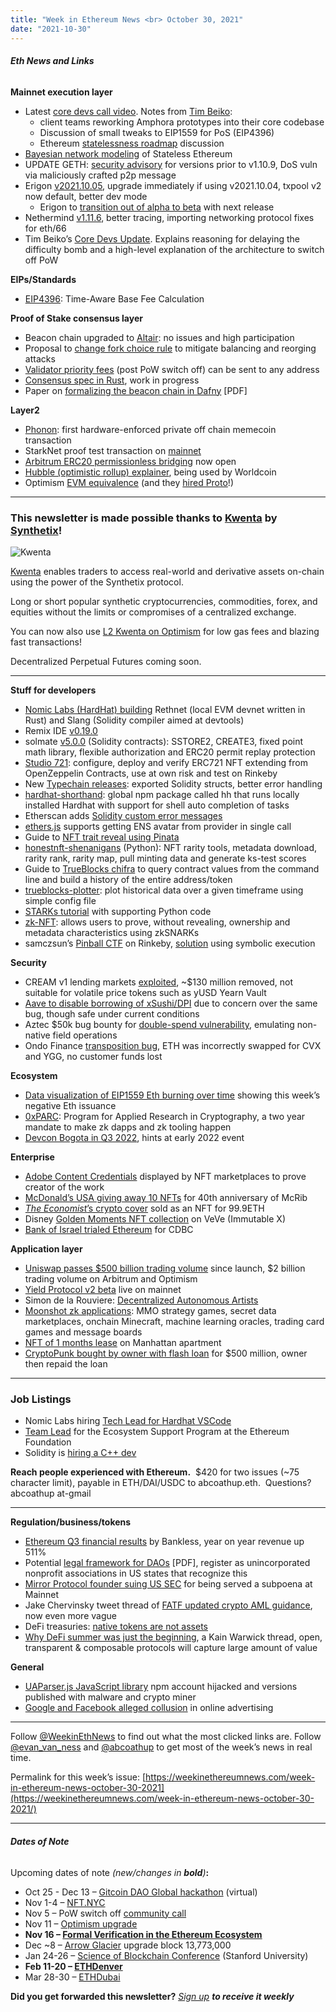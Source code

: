 ```yaml
---
title: "Week in Ethereum News <br> October 30, 2021"
date: "2021-10-30"
---
```


###### **Eth News and Links**

**Mainnet execution layer**

- Latest [core devs call video](https://youtu.be/5cOWjMAuReI). Notes from [Tim Beiko](https://twitter.com/TimBeiko/status/1454188180609986564): 
    - client teams reworking Amphora prototypes into their core codebase
    - Discussion of small tweaks to EIP1559 for PoS (EIP4396)
    - Ethereum [statelessness roadmap](https://notes.ethereum.org/Yn_mwNa2SeeQHnKsRgekKg) discussion
- [Bayesian network modeling](https://consensys.net/blog/research-development/measuring-the-health-of-the-ecosystem-in-a-stateless-ethereum) of Stateless Ethereum
- UPDATE GETH: [security advisory](https://github.com/ethereum/go-ethereum/security/advisories/GHSA-59hh-656j-3p7v) for versions prior to v1.10.9, DoS vuln via maliciously crafted p2p message
- Erigon [v2021.10.05](https://github.com/ledgerwatch/erigon/releases/tag/v2021.10.05), upgrade immediately if using v2021.10.04, txpool v2 now default, better dev mode
    - Erigon to [transition out of alpha to beta](https://github.com/ledgerwatch/erigon/wiki/Erigon-Beta-1-announcement) with next release
- Nethermind [v1.11.6](https://github.com/NethermindEth/nethermind/releases/tag/1.11.6), better tracing, importing networking protocol fixes for eth/66
- Tim Beiko’s [Core Devs Update](https://tim.mirror.xyz/sR23jU02we6zXRgsF_oTUkttL83S3vyn05vJWnnp-Lc). Explains reasoning for delaying the difficulty bomb and a high-level explanation of the architecture to switch off PoW

**EIPs/Standards**

- [EIP4396](https://github.com/ethereum/EIPs/blob/186f930697148e0eb2b526d9f16b06bf2e4ae605/EIPS/eip-4396.md): Time-Aware Base Fee Calculation

**Proof of Stake consensus layer**

- Beacon chain upgraded to [Altair](https://twitter.com/dapplion/status/1453322075951845385): no issues and high participation
- Proposal to [change fork choice rule](https://ethresear.ch/t/change-fork-choice-rule-to-mitigate-balancing-and-reorging-attacks/11127) to mitigate balancing and reorging attacks
- [Validator priority fees](https://twitter.com/trent_vanepps/status/1453085448482476037) (post PoW switch off) can be sent to any address
- [Consensus spec in Rust](https://github.com/ralexstokes/ethereum_consensus), work in progress
- Paper on [formalizing the beacon chain in Dafny](https://arxiv.org/pdf/2110.12909v1.pdf) \[PDF\]

**Layer2**

- [Phonon](https://blog.gridplus.io/worlds-first-phonon-transfer-601818203a0c): first hardware-enforced private off chain memecoin transaction  
- StarkNet proof test transaction on [mainnet](https://twitter.com/CairoLang/status/1453287662777929743)
- [Arbitrum ERC20 permissionless bridging](https://twitter.com/arbitrum/status/1451661392281579530) now open
- [Hubble (optimistic rollup) explainer](https://twitter.com/bkiepuszewski/status/1452292847194021901), being used by Worldcoin
- Optimism [EVM equivalence](https://medium.com/ethereum-optimism/introducing-evm-equivalence-5c2021deb306) (and they [hired Proto](https://twitter.com/protolambda/status/1453899762613334019)!)

* * *

### **This newsletter is made possible thanks to [Kwenta](https://kwenta.io/) by [Synthetix](https://synthetix.io/)!**

![Kwenta](https://weekinethereumnews.com/wp-content/uploads/2021/04/IMG_20210418_190328_618-1024x512.jpg)

[Kwenta](https://kwenta.io/) enables traders to access real-world and derivative assets on-chain using the power of the Synthetix protocol. 

Long or short popular synthetic cryptocurrencies, commodities, forex, and equities without the limits or compromises of a centralized exchange. 

You can now also use [L2 Kwenta on Optimism](https://blog.kwenta.io/everything-you-need-to-know-about-using-kwenta-on-l2/) for low gas fees and blazing fast transactions!

Decentralized Perpetual Futures coming soon.

* * *

**Stuff for developers**

- [Nomic Labs (HardHat) building](https://medium.com/nomic-labs-blog/slang-rethnet-2ad465fd7880) Rethnet (local EVM devnet written in Rust) and Slang (Solidity compiler aimed at devtools)
- Remix IDE [v0.19.0](https://medium.com/remix-ide/remix-v0-19-0-is-released-ab34453504f0?source=friends_link&sk=0944a9d494252154b287537aa03c0fee)
- solmate [v5.0.0](https://twitter.com/transmissions11/status/1452035088481349633) (Solidity contracts): SSTORE2, CREATE3, fixed point math library, flexible authorization and ERC20 permit replay protection
- [Studio 721](https://www.721.so/): configure, deploy and verify ERC721 NFT extending from OpenZeppelin Contracts, use at own risk and test on Rinkeby
- New [Typechain releases](https://github.com/dethcrypto/TypeChain/releases): exported Solidity structs, better error handling
- [hardhat-shorthand](https://hardhat.org/guides/shorthand.html): global npm package called hh that runs locally installed Hardhat with support for shell auto completion of tasks 
- Etherscan adds [Solidity custom error messages](https://twitter.com/etherscan/status/1452955443991494661)
- [ethers.js](https://twitter.com/wslyvh/status/1453374517859045380) supports getting ENS avatar from provider in single call
- Guide to [NFT trait reveal using Pinata](https://medium.com/pinata/how-to-prevent-nft-trait-sniping-in-your-pfp-project-506f17ff07d6)
- [honestnft-shenanigans](https://github.com/Convex-Labs/honestnft-shenanigans) (Python): NFT rarity tools, metadata download, rarity rank, rarity map, pull minting data and generate ks-test scores
- Guide to [TrueBlocks chifra](https://tjayrush.medium.com/calling-smart-contracts-with-chifra-state-call-ea03b8d35ea7) to query contract values from the command line and build a history of the entire address/token
- [trueblocks-plotter](https://github.com/ScopeLift/trueblocks-plotter): plot historical data over a given timeframe using simple config file
- [STARKs tutorial](https://aszepieniec.github.io/stark-anatomy/) with supporting Python code
- [zk-NFT](https://github.com/kevinz917/zk-NFT): allows users to prove, without revealing, ownership and metadata characteristics using zkSNARKs
- samczsun’s [Pinball CTF](https://rinkeby.etherscan.io/address/0xffb9205c84d0b209c215212a3cdfc50bf1cfb0e0#code) on Rinkeby, [solution](https://twitter.com/karmacoma_eth/status/1451625194380939270) using symbolic execution

**Security**

- CREAM v1 lending markets [exploited](https://mudit.blog/cream-hack-analysis/), ~$130 million removed, not suitable for volatile price tokens such as yUSD Yearn Vault
- [Aave to disable borrowing of xSushi/DPI](https://twitter.com/AaveAave/status/1454119658840367114) due to concern over the same bug, though safe under current conditions
- Aztec $50k bug bounty for [double-spend vulnerability](https://twitter.com/aztecnetwork/status/1453773879898378241), emulating non-native field operations
- Ondo Finance [transposition bug](https://twitter.com/ondofinance/status/1453606775530262537), ETH was incorrectly swapped for CVX and YGG, no customer funds lost

**Ecosystem**

- [Data visualization of EIP1559 Eth burning over time](https://twitter.com/Data_Always/status/1454166645203783691) showing this week’s negative Eth issuance
- [0xPARC](https://0xparc.org/blog/program-for-applied-research): Program for Applied Research in Cryptography, a two year mandate to make zk dapps and zk tooling happen 
- [Devcon Bogota in Q3 2022](https://twitter.com/EFDevcon/status/1453783632208928770), hints at early 2022 event 

**Enterprise**

- [Adobe Content Credentials](https://blog.adobe.com/en/publish/2021/10/26/adobe-unleashes-content-attribution-features-photoshop-beyond-max-2021.html) displayed by NFT marketplaces to prove creator of the work
- [McDonald’s USA giving away 10 NFTs](https://corporate.mcdonalds.com/corpmcd/en-us/our-stories/article/OurStories.40-anniversary-mcrib.html) for 40th anniversary of McRib
- _[The Economist](https://www.economist.com/finance-and-economics/2021/10/26/how-the-auction-of-our-nft-cover-went)_[’s crypto cover](https://www.economist.com/finance-and-economics/2021/10/26/how-the-auction-of-our-nft-cover-went) sold as an NFT for 99.9ETH
- Disney [Golden Moments NFT collection](https://medium.com/veve-collectibles/veve-celebrates-disney-day-1314376a017a) on VeVe (Immutable X)
- [Bank of Israel trialed Ethereum](https://en.globes.co.il/en/article-bank-of-israel-gets-its-hands-dirty-with-digital-currency-1001387854) for CDBC

**Application layer**

- [Uniswap passes $500 billion trading volume](https://twitter.com/uniswap/status/1452673839654113291) since launch, $2 billion trading volume on Arbitrum and Optimism
- [Yield Protocol v2 beta](https://medium.com/yield-protocol/yield-protocol-v2-is-live-in-beta-cf547f18cb5f) live on mainnet
- Simon de la Rouviere: [Decentralized Autonomous Artists](https://blog.simondlr.com/posts/decentralized-autonomous-artists)
- [Moonshot zk applications](https://gubsheep.substack.com/p/six-moonshot-zk-applications): MMO strategy games, secret data marketplaces, onchain Minecraft, machine learning oracles, trading card games and message boards
- [NFT of 1 months lease](https://mirror.xyz/puniaviision.eth/13EYhkOirEJNxpJB6PssN-2tLs6R1VRinhWc2mwLlbg) on Manhattan apartment
- [CryptoPunk bought by owner with flash loan](https://twitter.com/larvalabs/status/1453903818308083720) for $500 million, owner then repaid the loan

* * *

### **Job Listings**

- Nomic Labs hiring [Tech Lead for Hardhat VSCode](https://nomiclabs.notion.site/Senior-Software-Engineer-Hardhat-VSCode-23cfe4ccf56846ada207c83e3a2830c3)
- [Team Lead](https://ethereum.bamboohr.com/jobs/view.php?id=43&source=weekinethnews) for the Ecosystem Support Program at the Ethereum Foundation
- Solidity is [hiring a C++ dev](https://ethereum.bamboohr.com/jobs/view.php?id=40&source=weekinethnews)

**Reach people experienced with Ethereum.**  $420 for two issues (~75 character limit), payable in ETH/DAI/USDC to abcoathup.eth.  Questions? abcoathup at-gmail

* * *

**Regulation/business/tokens**

- [Ethereum Q3 financial results](https://newsletter.banklesshq.com/p/the-state-of-ethereum-q3-2021) by Bankless, year on year revenue up 511%
- Potential [legal framework for DAOs](https://a16z.com/wp-content/uploads/2021/10/DAO-Legal-Framework-Jennings-Kerr10.19.21-Final.pdf) \[PDF\], register as unincorporated nonprofit associations in US states that recognize this
- [Mirror Protocol founder suing US SEC](https://twitter.com/0xfoobar/status/1451712126125428738) for being served a subpoena at Mainnet
- Jake Chervinsky tweet thread of [FATF updated crypto AML guidance](https://twitter.com/jchervinsky/status/1453764246278483971), now even more vague
- DeFi treasuries: [native tokens are not assets](https://uncommoncore.co/a-new-mental-model-for-defi-treasuries/) 
- [Why DeFi summer was just the beginning](https://twitter.com/kaiynne/status/1453475043128881162), a Kain Warwick thread, open, transparent & composable protocols will capture large amount of value

**General**

- [UAParser.js JavaScript library](https://therecord.media/malware-found-in-npm-package-with-millions-of-weekly-downloads/) npm account hijacked and versions published with malware and crypto miner
- [Google and Facebook alleged collusion](https://twitter.com/PatrickMcGee_/status/1451619916994396164) in online advertising

* * *

Follow [@WeekinEthNews](https://twitter.com/WeekInEthNews) to find out what the most clicked links are. Follow [@evan\_van\_ness](https://twitter.com/evan_van_ness) and [@abcoathup](https://twitter.com/abcoathup) to get most of the week’s news in real time.

Permalink for this week’s issue: [https://weekinethereumnews.com/week-in-ethereum-news-october-30-2021](https://weekinethereumnews.com/week-in-ethereum-news-october-30-2021/)

* * *

###### **Dates of Note**

Upcoming dates of note _(new/changes in **bold**)_**:**

- Oct 25 - Dec 13 – [Gitcoin DAO Global hackathon](https://gitcoin.co/hackathon/dao-global/onboard) (virtual)
- Nov 1-4 – [NFT.NYC](https://www.nft.nyc/)
- Nov 5 – PoW switch off [community call](https://twitter.com/trent_vanepps/status/1452680694698856460)
- Nov 11 – [Optimism upgrade](https://twitter.com/optimismPBC/status/1451339513964359682)
- **Nov 16 – [Formal Verification in the Ethereum Ecosystem](https://runtimeverification.com/events/formalverificationeth/)**
- Dec ~8 – [Arrow Glacier](https://github.com/ethereum/execution-specs/blob/master/network-upgrades/mainnet-upgrades/arrow-glacier.md) upgrade block 13,773,000
- Jan 24-26 – [Science of Blockchain Conference](https://cbr.stanford.edu/sbc22/) (Stanford University)
- **Feb 11-20 – [ETHDenver](https://www.ethdenver.com/)**
- Mar 28-30 – [ETHDubai](https://www.ethdubai.xyz/)

**Did you get forwarded this newsletter?** _[Sign up](https://weekinethereum.substack.com/subscribe#about) **to receive it weekly**_
